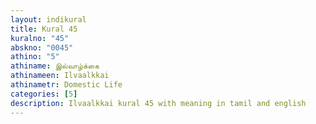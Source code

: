 ```yaml
---
layout: indikural
title: Kural 45
kuralno: "45"
abskno: "0045"
athino: "5"
athiname: இல்வாழ்க்கை
athinameen: Ilvaalkkai
athinametr: Domestic Life
categories: [5]
description: Ilvaalkkai kural 45 with meaning in tamil and english 
---
```


